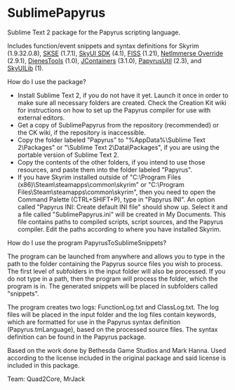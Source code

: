 SublimePapyrus
==============

Sublime Text 2 package for the Papyrus scripting language.

Includes function/event snippets and syntax definitions for Skyrim (1.9.32.0.8), [SKSE](http://skse.silverlock.org) (1.7.1), [SkyUI SDK](https://github.com/schlangster/skyui/wiki) (4.1), [FISS](http://www.nexusmods.com/skyrim/mods/48265/) (1.21), [NetImmerse Override](http://www.nexusmods.com/skyrim/mods/37481/) (2.9.1), [DienesTools](http://www.nexusmods.com/skyrim/mods/54325/) (1.0), [JContainers](http://www.nexusmods.com/skyrim/mods/49743/) (3.1.0), [PapyrusUtil](http://www.nexusmods.com/skyrim/mods/49098/) (2.3), and [SkyUILib](https://github.com/schlangster/skyui-lib/wiki) (1).

How do I use the package?
- Install Sublime Text 2, if you do not have it yet. Launch it once in order to make sure all necessary folders are created. Check the Creation Kit wiki for instructions on how to set up the Papyrus compiler for use with external editors.
- Get a copy of SublimePapyrus from the repository (recommended) or the CK wiki, if the repository is inaccessible.
- Copy the folder labeled "Papyrus" to "%AppData%\Sublime Text 2\Packages" or "\Sublime Text 2\Data\Packages", if you are using the portable version of Sublime Text 2.
- Copy the contents of the other folders, if you intend to use those resources, and paste them into the folder labeled "Papyrus".
- If you have Skyrim installed outside of "C:\Program Files (x86)\Steam\steamapps\common\skyrim\" or "C:\Program Files\Steam\steamapps\common\skyrim\", then you need to open the Command Palette (CTRL+SHIFT+P), type in "Papyrus INI". An option called "Papyrus INI: Create default INI file" should show up. Select it and a file called "SublimePapyrus.ini" will be created in My Documents. This file contains paths to compiled scripts, script sources, and the Papyrus compiler. Edit the paths according to where you have installed Skyrim.
 

How do I use the program PapyrusToSublimeSnippets?

The program can be launched from anywhere and allows you to type in the path to the folder containing the Papyrus source files you wish to process. The first level of subfolders in the input folder will also be processed. If you do not type in a path, then the program will process the folder, which the program is in. The generated snippets will be placed in subfolders called "snippets".

The program creates two logs: FunctionLog.txt and ClassLog.txt. The log files will be placed in the input folder and the log files contain keywords, which are formatted for use in the Papyrus syntax definition (Papyrus.tmLanguage), based on the processed source files. The syntax definition can be found in the Papyrus package.



Based on the work done by Bethesda Game Studios and Mark Hanna. Used according to the license included in the original package and said license is included in this package.

Team: Quad2Core, MrJack